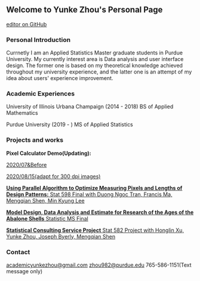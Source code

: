 ## Welcome to Yunke Zhou's Personal Page
[editor on GitHub](https://github.com/AcademicYunkeZhou/yunke.github.io/edit/master/index.md) 

### Personal Introduction
Currnetly I am an Applied Statistics Master graduate students in Purdue University. My currently interest area is Data analysis and user interface design. The former one is based on my theoretical knowledge achieved throughout my university experience, and the latter one is an attempt of my idea about users' experience improvement.

### Academic Experiences
University of Illinois Urbana Champaign (2014 - 2018) BS of Applied Mathematics

Purdue University (2019 - ) MS of Applied Statistics

### Projects and works

**Pixel Calculator Demo(Updating):** 

[2020/07&Before](https://github.com/AcademicYunkeZhou/yunke.github.io/blob/master/Project/Pixel%20Calculator/Pixel%20Calculator.R)

[2020/08/15(adapt for 300 dpi images)](https://github.com/AcademicYunkeZhou/yunke.github.io/blob/master/Project/Pixel%20Calculator/Pixel%20Calculator%2020200815%20300%20dpi.R)


[**Using Parallel Algorithm to Optimize Measuring Pixels and Lengths of Design Patterns:** Stat 598 Final with Duong Ngoc Tran, Francis Ma, Mengqian Shen, Min Kyung Lee](https://github.com/AcademicYunkeZhou/yunke.github.io/blob/master/Project/Pixel%20Algorithm%20Project/Patterns%20Reg.Rmd)

[**Model Design, Data Analysis and Estimate for Research of the Ages of the Abalone Shells** Statistic MS Final](https://github.com/AcademicYunkeZhou/yunke.github.io/blob/master/Project/Stat%20MS%20Final/Stat%20MS%20Final.R)

[**Statistical Consulting Service Project** Stat 582 Project with Honglin Xu, Yunke Zhou, Joseph Byerly, Mengqian Shen](https://github.com/AcademicYunkeZhou/yunke.github.io/blob/master/Project/SCS%20Project/Equivalence%20Test%20Mar%2011.R)

### Contact
academicyunkezhou@gmail.com
zhou982@purdue.edu
765-586-1151(Text message only)


